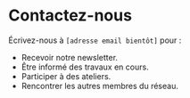 # Contactez-nous

Écrivez-nous à `[adresse email bientôt]` pour :
* Recevoir notre newsletter.
* Être informé des travaux en cours.
* Participer à des ateliers.
* Rencontrer les autres membres du réseau.
